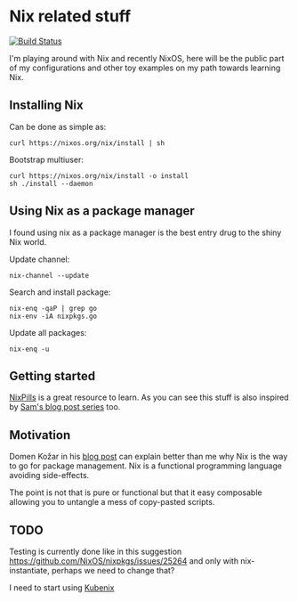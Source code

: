 # Nix related stuff

[![Build Status](https://travis-ci.org/fiksn/nix.svg?branch=master)](https://travis-ci.org/fiksn/nix)

I'm playing around with Nix and recently NixOS, here will be the public part of my configurations and other toy examples on 
my path towards learning Nix.

## Installing Nix

Can be done as simple as:

```
curl https://nixos.org/nix/install | sh
```

Bootstrap multiuser:
```
curl https://nixos.org/nix/install -o install
sh ./install --daemon
```

## Using Nix as a package manager

I found using nix as a package manager is the best entry drug to the shiny Nix world.

Update channel:
```
nix-channel --update
```

Search and install package:
```
nix-enq -qaP | grep go
nix-env -iA nixpkgs.go
```

Update all packages:
```
nix-enq -u
```

## Getting started

[NixPills](https://nixos.org/nixos/nix-pills/) is a great resource to learn.
As you can see this stuff is also inspired by [Sam's blog post series](https://www.sam.today/blog/environments-with-nix-shell-learning-nix-pt-1/) too.

## Motivation

Domen Kožar in his [blog post](https://www.domenkozar.com/2014/03/11/why-puppet-chef-ansible-arent-good-enough-and-we-can-do-better/) can explain
better than me why Nix is the way to go for package management. Nix is a functional programming language avoiding side-effects.

The point is not that is pure or functional but that it easy composable allowing you to untangle a mess of copy-pasted scripts.

## TODO

Testing is currently done like in this suggestion 
https://github.com/NixOS/nixpkgs/issues/25264
and only with nix-instantiate, perhaps we need to change that?

I need to start using [Kubenix](https://github.com/xtruder/kubenix)
